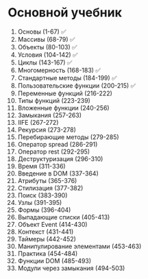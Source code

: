 # Основной учебник

1. Основы (1-67) ✅
2. Массивы (68-79) ✅
3. Объекты (80-103) ✅
4. Условия (104-142) ✅
5. Циклы (143-167) ✅
6. Многомерность (168-183) ✅
7. Стандартные методы (184-199) ✅
8. Пользовательские функции (200-215) ✅
9. Переменные функций (216-222)
10. Типы функций (223-239)
11. Вложенные функции (240-256)
12. Замыкания (257-263)
13. IIFE (267-272)
14. Рекурсия (273-278)
15. Перебирающие методы (279-285)
16. Оператор spread (286-291)
17. Оператор rest (292-295)
18. Деструктуризация (296-310)
19. Время (311-336)
20. Введение в DOM (337-364)
21. Атрибуты (365-376)
22. Стилизация (377-382)
23. Поиск (383-390)
24. Узлы (391-395)
25. Формы (396-404)
26. Выпадающие списки (405-413)
27. Объект Event (414-430)
28. Контекст (431-441)
29. Таймеры (442-452)
30. Манипулирование элементами (453-463)
31. Практика (454-484)
32. Функции DOM (485-493)
33. Модули через замыкания (494-503)
